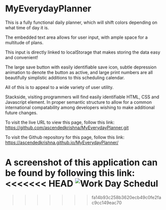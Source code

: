 # MyEverydayPlanner


This is a fully functional daily planner, which will shift colors depending on what time of day it is.

The embedded text area allows for user input, with ample space for a multitude of plans. 

This input is directly linked to localStorage that makes storing the data easy and convenient! 

The large save button with easily identifiable save icon, subtle depression animation to denote the button as active, and large print numbers are all beautifully simplistic additions to this scheduling calendar. 

All of this is to appeal to a wide variety of user utility.

Stackside, visiting programmers will find easily identifiable HTML, CSS and Javascript element. In proper semantic structure to allow for a common international compatability among developers wishing to make additional future changes.

To visit the live URL to view this page, follow this link:
https://github.com/ascendedkrishna/MyEverydayPlanner.git

To visit the Github repository for this page, follow this link:
https://ascendedkrishna.github.io/MyEverydayPlanner/

A screenshot of this application can be found by following this link:
<<<<<<< HEAD
![Work Day Schedul](https://user-images.githubusercontent.com/77505291/113891934-873f6e80-9793-11eb-8a98-680cb3984c3a.png)
=======
>>>>>>> fa14b93c258b3620ecb49c0fe2fac9cc149eac70


